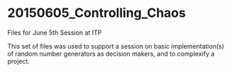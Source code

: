 # 20150605_Controlling_Chaos
Files for June 5th Session at ITP

This set of files was used to support a session on basic implementation(s) of random number generators as decision makers, 
and to complexify a project.

